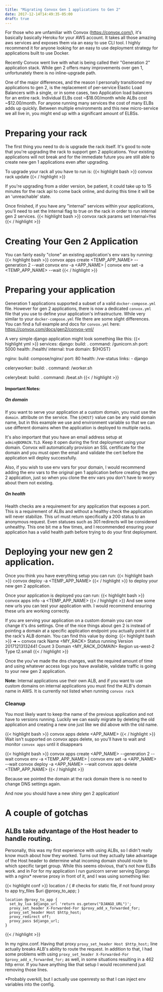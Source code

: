 ```yaml
---
title: "Migrating Convox Gen 1 applications to Gen 2"
date: 2017-12-14T14:49:35-05:00
draft: true
---
```


For those who are unfamiliar with Convox (https://convox.com/), it's basically basically Heroku for your AWS account. It takes all those
amazing aws services and exposes them via an easy to use CLI tool. I highly recommend it for anyone looking for an easy to use
deployment strategy for applications built to use Docker.

Recently Convox went live with what is being called their "Generation 2" application stack. While
gen 2 offers many improvements over gen 1, unfortunately there is no inline-upgrade path.

One of the major differences, and the reason I personally transitioned my applications to gen 2,  is the replacement 
of per-service Elastic Load Balancers with a single, or in some cases, two Application load balancers for an entire rack.
Individual ELBs cost ~\$18.00/month while ALBs cost ~\$12.00/month. For anyone running many services the cost of many ELBs adds up quickly. 
Between multiple environments and this new micro-service we all live in, you might end up with a significant amount of ELBSs.

# Preparing your rack
The first thing you need to do is upgrade the rack itself. It's good to note that you're upgrading the rack to support gen 2 applications. Your existing 
applications will not break and for the immediate future you are still able to create new gen 1 applications even after upgrading.

To upgrade your rack all you have to run is:
{{< highlight bash >}}
convox rack update
{{< / highlight >}}

If you're upgrading from a older version, be patient, it could take up to 15 minutes for the rack api to come back online, 
and during this time it will be an 'unreachable' state.

Once finished, if you have any "internal" services within your applications, you'll need to set the Internal flag to true on the rack in order to run internal gen 2 services.
{{< highlight bash >}}
convox rack params set Internal=Yes
{{< / highlight >}}

# Creating Your Gen 2 Application
You can fairly easily "clone" an existing application's env vars by running:
{{< highlight bash >}}
convox apps create <TEMP_APP_NAME> --generation 2 --wait
convox env -a <APP_NAME> | convox env set -a <TEMP_APP_NAME> --wait
{{< / highlight >}}

# Preparing your application
Generation 1 applications supported a subset of a valid `docker-compose.yml` file. However for gen 2 applications, there is now a dedicated `convox.yml` file that you use to 
define your application's infrastructure. While very similar to your `docker-compose.yml` file there are some slight differences. You can find a full example and docs for `convox.yml` here: https://convox.com/docs/gen2/convox-yml/

A very simple django application might look something like this:
{{< highlight yml >}}
services:
  django:
    build: .
    command: /gunicorn.sh
    port: 5000
    health: /health/
    internal: true
    domain: ${HOST}

  nginx:
    build: compose/nginx/
    port: 80
    health: /vw-status
    links:
      - django

  celeryworker:
    build: .
    command: /worker.sh

  celerybeat:
    build: .
    command: /beat.sh
{{< / highlight >}}

#### Important Notes:
##### On domain
If you want to serve your application at a custom domain, you must use the `domain`. attribute on the service. The `${HOST}` value can be any valid domain name, but in this example we use 
and environment variable so that we can use different domains when the application is deployed to multiple racks.

It's also important that you have an email address setup at `admin@DOMAIN.TLD`. Keep it open during the first deployment using your domain. Convox will automatically provision an SSL certificate for the domain
and you must open the email and validate the cert before the application will deploy successfully.

Also, if you wish to use env vars for your domain, I would recommend adding the env vars to the original gen 1 application before creating the gen 2 application, just so when you clone the env vars you don't have to
worry about them not existing.

##### On health
Health checks are a requirement for any application that exposes a port. This is a requirement of ALBs and without a healthy check the application will never stabilize. This url must return specifically a 
200 status to an anonymous request. Even statuses such as 301 redirects will be considered unhealthy. This one bit me a few times, and I recommended ensuring your application has a valid health path
before trying to do your first deployment.


# Deploying your new gen 2 application.
Once you think you have everything setup you can run:
{{< highlight bash >}}
convox deploy -a  <TEMP_APP_NAME>
{{< / highlight >}}
to deploy your new gen 2 application.

Once your application is deployed you can run:
{{< highlight bash >}}
convox apps info -a  <TEMP_APP_NAME>
{{< / highlight >}}
And see some new urls you can test your application with. I would recommend ensuring these urls are working correctly. 

If you are serving your application on a custom domain you can now change it's dns settings. One of the nice things about gen 2 is instead of pointing a domain at a specific application endpoint
you actually point it at the rack's ALB domain. You can find this value by doing:
{{< highlight bash >}}
➜  ~ convox rack
Name    <MY_RACK>
Status   running
Version  20171213132441
Count    3
Domain   <MY_RACK_DOMAIN>
Region   us-west-2
Type     t2.small
{{< / highlight >}}

Once the you've made the dns changes, wait the required amount of time and using whatever access logs you have available, validate traffic is going to your new gen 2 application.

**Note:** Internal applications use their own ALB, and if you want to use custom domains on internal applications you must find the ALB's domain name in AWS. It is currently not listed when running `convox rack`

### Cleanup
You most likely want to keep the name of the previous application and not have to versions running. Luckily we can easily migrate by deleting the old application and creating a new one just like we did above with the old name.

{{< highlight bash >}}
 convox apps delete <APP_NAME>
{{< / highlight >}}
Wait isn't supported on convox apps delete, so you'll have to wait and monitor `convox apps` until it disappears

{{< highlight bash >}}
convox apps create <APP_NAME> --generation 2 --wait
convox env -a <TEMP_APP_NAME> | convox env set -a <APP_NAME> --wait
convox deploy -a <APP_NAME> --wait
convox apps delete <TEMP_APP_NAME>
{{< / highlight >}}

Because we pointed the domain at the rack domain there is no need to change DNS settings again.

And now you should have a new shiny gen 2 application!

# A couple of gotchas
## ALBs take advantage of the Host header to handle routing.
Personally, this was my first experience with using ALBs, so I didn't really know much about how they worked. Turns out they actually take 
advantage of the Host header to determine what incoming domain should route to which specific target group. While this seems obvious, that's not how ELBs work. and in
For for my application I run gunicorn server serving Django with a nginx* reverse proxy in front of it, and I was using something like:

{{< highlight conf >}}
    location / {
      # checks for static file, if not found proxy to app
      try_files $uri @proxy_to_app;
    }
    
    location @proxy_to_app {
      set_by_lua $django_url 'return os.getenv("DJANGO_URL")';
      proxy_set_header X-Forwarded-For $proxy_add_x_forwarded_for;
      proxy_set_header Host $http_host;
      proxy_redirect off;
      proxy_pass $django_url;
    }
{{< / highlight >}}

In my nginx.conf. Having that proxy `proxy_set_header Host $http_host;` line actually breaks ALB's ability to route the request. 
In addition to that, I had some problems with using `proxy_set_header X-Forwarded-For $proxy_add_x_forwarded_for;` as well, in some situations resulting in a 462 http error. 
If you have anything like that setup I would recommend just removing those lines.

*Probably overkill, but I actually use openresty so that I can inject env variables into the config. 
